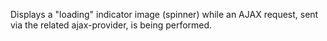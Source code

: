 Displays a "loading" indicator image (spinner) while an AJAX request, sent via the related ajax-provider, is being performed.
